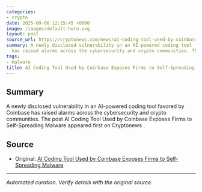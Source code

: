 ```yaml
---
categories:
- crypto
date: 2025-09-06 12:15:45 +0000
image: /images/default-hero.svg
layout: post
source_url: https://cryptonews.com/news/ai-coding-tool-used-by-coinbase-exposes-firms-to-self-spreading-malware/
summary: A newly disclosed vulnerability in an AI-powered coding tool favored by Coinbase
  has raised alarms across the cybersecurity and crypto communities. The post AI ...
tags:
- malware
title: AI Coding Tool Used by Coinbase Exposes Firms to Self-Spreading Malware
---
```


## Summary

A newly disclosed vulnerability in an AI-powered coding tool favored by Coinbase has raised alarms across the cybersecurity and crypto communities. The post AI Coding Tool Used by Coinbase Exposes Firms to Self-Spreading Malware appeared first on Cryptonews .

## Source

- Original: [AI Coding Tool Used by Coinbase Exposes Firms to Self-Spreading Malware](https://cryptonews.com/news/ai-coding-tool-used-by-coinbase-exposes-firms-to-self-spreading-malware/)


---

*Automated curation. Verify details with the original source.*